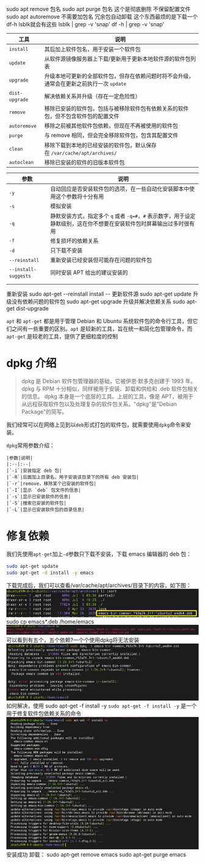 sudo apt remove 包名
sudo apt purge 包名 这个是彻底删除 不保留配置文件
sudo apt autoremove 不需要加包名 冗余包自动卸载
这个东西最烦的是下载一个df-h lsblk就会有这些
lsblk | grep -v 'snap'
df -h | grep -v 'snap'

| 工具             | 说明                                                |
| -------------- | ------------------------------------------------- |
| `install`      | 其后加上软件包名，用于安装一个软件包                                |
| `update`       | 从软件源镜像服务器上下载/更新用于更新本地软件源的软件包列表                    |
| `upgrade`      | 升级本地可更新的全部软件包，但存在依赖问题时将不会升级，通常会在更新之前执行一次 `update` |
| `dist-upgrade` | 解决依赖关系并升级（存在一定危险性）                                |
| `remove`       | 移除已安装的软件包，包括与被移除软件包有依赖关系的软件包，但不包含软件包的配置文件         |
| `autoremove`   | 移除之前被其他软件包依赖，但现在不再被使用的软件包                         |
| `purge`        | 与 remove 相同，但会完全移除软件包，包含其配置文件                     |
| `clean`        | 移除下载到本地的已经安装的软件包，默认保存在 `/var/cache/apt/archives/` |
| `autoclean`    | 移除已安装的软件的旧版本软件包                                   |


| 参数                   | 说明                                                                  |
| -------------------- | ------------------------------------------------------------------- |
| `-y`                 | 自动回应是否安装软件包的选项，在一些自动化安装脚本中使用这个参数将十分有用                               |
| `-s`                 | 模拟安装                                                                |
| `-q`                 | 静默安装方式，指定多个 `q` 或者 `-q=#`，`#` 表示数字，用于设定静默级别，这在你不想要在安装软件包时屏幕输出过多时很有用 |
| `-f`                 | 修复损坏的依赖关系                                                           |
| `-d`                 | 只下载不安装                                                              |
| `--reinstall`        | 重新安装已经安装但可能存在问题的软件包                                                 |
| `--install-suggests` | 同时安装 APT 给出的建议安装的                                                   |
|                      |                                                                     |
|                      |                                                                     |

重新安装
sudo apt-get --reinstall install --
更新软件源 sudo apt-get update 
升级没有依赖问题的软件包 sudo apt-get upgrade 
升级并解决依赖关系 sudo apt-get dist-upgrade


`apt` 和 `apt-get` 都是用于管理 Debian 和 Ubuntu 系统软件包的命令行工具，但它们之间有一些重要的区别。`apt` 是较新的工具，旨在统一和简化包管理命令，而 `apt-get` 是较老的工具，提供了更细粒度的控制


# dpkg 介绍

> dpkg 是 Debian 软件包管理器的基础，它被伊恩·默多克创建于 1993 年。dpkg 与 RPM 十分相似，同样被用于安装、卸载和供给和 .deb 软件包相关的信息。
> dpkg 本身是一个底层的工具。上层的工具，像是 APT，被用于从远程获取软件包以及处理复杂的软件包关系。"dpkg"是"Debian Package"的简写。

我们经常可以在网络上见到以`deb`形式打包的软件包，就需要使用`dpkg`命令来安装。

`dpkg`常用参数介绍：
```
|参数|说明|
|:--|:--|
|`-i`|安装指定 deb 包|
|`-R`|后面加上目录名，用于安装该目录下的所有 deb 安装包|
|`-r`|remove，移除某个已安装的软件包|
|`-I`|显示 `deb` 包文件的信息|
|`-s`|显示已安装软件的信息|
|`-S`|搜索已安装的软件包|
|`-L`|显示已安装软件包的目录信息|
```

# 修复依赖
我们先使用`apt-get`加上`-d`参数只下载不安装，下载 emacs 编辑器的 deb 包：
```bash
sudo apt-get update
sudo apt-get -d install -y emacs
```
下载完成后，我们可以查看/var/cache/apt/archives/目录下的内容，如下图：
![image-202475371045.png|425](1自用笔记无上传/安装参数(install%20remove%20purge%20clean)/安装参数（包含）/image-202475371045.png)
sudo cp emacs*.deb /home/emacs
![image-2024753844879.png](1自用笔记无上传/安装参数(install%20remove%20purge%20clean)/安装参数（包含）/image-2024753844879.png)
可以看到有五个，五个依赖?一个个使用dpkg将无法安装
![image-202475409335.png|425](1自用笔记无上传/安装参数(install%20remove%20purge%20clean)/安装参数（包含）/image-202475409335.png)
如何解决，使用
sudo apt-get -f install -y 
`sudo apt-get -f install -y` 是一个用于修复软件包依赖关系的命令
![image-2024754058312.png](1自用笔记无上传/安装参数(install%20remove%20purge%20clean)/安装参数（包含）/image-2024754058312.png)
安装成功
卸载：
sudo apt-get remove emacs
sudo apt-get purge emacs
